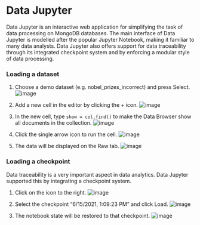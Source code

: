 # Data Jupyter

Data Jupyter is an interactive web application for simplifying the task of data processing on MongoDB databases. The main interface of Data Jupyter is modelled after the popular Jupyter Notebook, making it familiar to many data analysts. Data Jupyter also offers support for data traceability through its integrated checkpoint system and by enforcing a modular style of data processing.

### Loading a dataset

1.	Choose a demo dataset (e.g. nobel_prizes_incorrect) and press Select.
![image](https://user-images.githubusercontent.com/72721378/122839332-f3ba1a80-d34b-11eb-8157-eadb74b66a2b.png)

2.	Add a new cell in the editor by clicking the + icon.
![image](https://user-images.githubusercontent.com/72721378/122839450-295f0380-d34c-11eb-889f-c764b61594a4.png)
 
3.	In the new cell, type `show = col.find()` to make the Data Browser show all documents in the collection.
![image](https://user-images.githubusercontent.com/72721378/122839489-3976e300-d34c-11eb-9a86-a827cbf29119.png)

4.	Click the single arrow icon to run the cell.
![image](https://user-images.githubusercontent.com/72721378/122839560-5e6b5600-d34c-11eb-82d1-1e807002b15c.png)

5.	The data will be displayed on the Raw tab.
![image](https://user-images.githubusercontent.com/72721378/122839638-865ab980-d34c-11eb-8de6-d7bb0b7bc4ee.png)

### Loading a checkpoint

Data traceability is a very important aspect in data analytics. Data Jupyter supported this by integrating a checkpoint system.

1.	Click on the icon to the right.
![image](https://user-images.githubusercontent.com/72721378/122839878-07b24c00-d34d-11eb-83e3-c74ebec64cc3.png)

2.	Select the checkpoint “6/15/2021, 1:09:23 PM” and click Load.
![image](https://user-images.githubusercontent.com/72721378/122839882-0aad3c80-d34d-11eb-8de1-05098c8e4b84.png)

3.	The notebook state will be restored to that checkpoint.
![image](https://user-images.githubusercontent.com/72721378/122839900-139e0e00-d34d-11eb-9256-2b475d6f0404.png)
